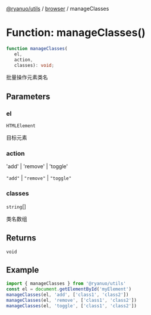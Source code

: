 [@ryanuo/utils](../../index.md) / [browser](../index.md) / manageClasses

# Function: manageClasses()

```ts
function manageClasses(
   el, 
   action, 
   classes): void;
```

批量操作元素类名

## Parameters

### el

`HTMLElement`

目标元素

### action

'add' | 'remove' | 'toggle'

`"add"` | `"remove"` | `"toggle"`

### classes

`string`[]

类名数组

## Returns

`void`

## Example

```ts twoslash
import { manageClasses } from '@ryanuo/utils'
const el = document.getElementById('myElement')
manageClasses(el, 'add', ['class1', 'class2'])
manageClasses(el, 'remove', ['class1', 'class2'])
manageClasses(el, 'toggle', ['class1', 'class2'])
```

